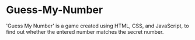 # Guess-My-Number
'Guess My Number' is a game created using HTML, CSS, and JavaScript, to find out whether the entered number matches the secret number.
